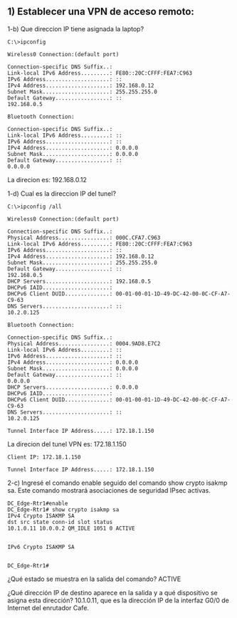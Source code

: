 ## 1) Establecer una VPN de acceso remoto:

1-b) Que direccion IP tiene asignada la laptop?

    C:\>ipconfig
    
    Wireless0 Connection:(default port)
    
    Connection-specific DNS Suffix..: 
    Link-local IPv6 Address.........: FE80::20C:CFFF:FEA7:C963
    IPv6 Address....................: ::
    IPv4 Address....................: 192.168.0.12
    Subnet Mask.....................: 255.255.255.0
    Default Gateway.................: ::
    192.168.0.5
    
    Bluetooth Connection:
    
    Connection-specific DNS Suffix..: 
    Link-local IPv6 Address.........: ::
    IPv6 Address....................: ::
    IPv4 Address....................: 0.0.0.0
    Subnet Mask.....................: 0.0.0.0
    Default Gateway.................: ::
    0.0.0.0

La direcion es: 192.168.0.12

1-d) Cual es la direccion IP del tunel?

    C:\>ipconfig /all
    
    Wireless0 Connection:(default port)
    
    Connection-specific DNS Suffix..: 
    Physical Address................: 000C.CFA7.C963
    Link-local IPv6 Address.........: FE80::20C:CFFF:FEA7:C963
    IPv6 Address....................: ::
    IPv4 Address....................: 192.168.0.12
    Subnet Mask.....................: 255.255.255.0
    Default Gateway.................: ::
    192.168.0.5
    DHCP Servers....................: 192.168.0.5
    DHCPv6 IAID.....................: 
    DHCPv6 Client DUID..............: 00-01-00-01-1D-49-DC-42-00-0C-CF-A7-C9-63
    DNS Servers.....................: ::
    10.2.0.125
    
    Bluetooth Connection:
    
    Connection-specific DNS Suffix..: 
    Physical Address................: 0004.9AD8.E7C2
    Link-local IPv6 Address.........: ::
    IPv6 Address....................: ::
    IPv4 Address....................: 0.0.0.0
    Subnet Mask.....................: 0.0.0.0
    Default Gateway.................: ::
    0.0.0.0
    DHCP Servers....................: 0.0.0.0
    DHCPv6 IAID.....................: 
    DHCPv6 Client DUID..............: 00-01-00-01-1D-49-DC-42-00-0C-CF-A7-C9-63
    DNS Servers.....................: ::
    10.2.0.125
    
    Tunnel Interface IP Address.....: 172.18.1.150

La direcion del tunel VPN es: 172.18.1.150

    Client IP: 172.18.1.150
    
    Tunnel Interface IP Address.....: 172.18.1.150

2-c) Ingresé el comando enable seguido del comando show crypto isakmp sa. Este comando mostrará asociaciones de 
seguridad IPsec activas.

    DC_Edge-Rtr1#enable
    DC_Edge-Rtr1# show crypto isakmp sa
    IPv4 Crypto ISAKMP SA
    dst src state conn-id slot status
    10.1.0.11 10.0.0.2 QM_IDLE 1051 0 ACTIVE
    
    
    IPv6 Crypto ISAKMP SA
    
    
    DC_Edge-Rtr1#

¿Qué estado se muestra en la salida del comando?
ACTIVE

¿Qué dirección IP de destino aparece en la salida y a qué dispositivo se asigna esta dirección?
10.1.0.11, que es la dirección IP de la interfaz G0/0 de Internet del enrutador Cafe.

